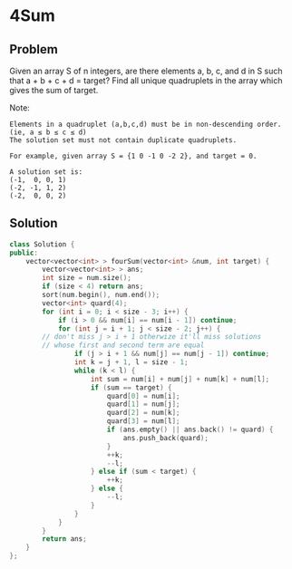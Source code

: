 4Sum
====

Problem
-------

Given an array S of n integers, are there elements a, b, c, and d in S such that a + b + c + d = target? Find all unique quadruplets in the array which gives the sum of target.

Note:

    Elements in a quadruplet (a,b,c,d) must be in non-descending order. (ie, a ≤ b ≤ c ≤ d)
    The solution set must not contain duplicate quadruplets.

    For example, given array S = {1 0 -1 0 -2 2}, and target = 0.

    A solution set is:
    (-1,  0, 0, 1)
    (-2, -1, 1, 2)
    (-2,  0, 0, 2)

Solution
--------

```c++
class Solution {
public:
    vector<vector<int> > fourSum(vector<int> &num, int target) {
        vector<vector<int> > ans;
        int size = num.size();
        if (size < 4) return ans;
        sort(num.begin(), num.end());
        vector<int> quard(4);
        for (int i = 0; i < size - 3; i++) {
            if (i > 0 && num[i] == num[i - 1]) continue;
            for (int j = i + 1; j < size - 2; j++) {
		// don't miss j > i + 1 otherwize it'll miss solutions
		// whose first and second term are equal
                if (j > i + 1 && num[j] == num[j - 1]) continue;
                int k = j + 1, l = size - 1;
                while (k < l) {
                    int sum = num[i] + num[j] + num[k] + num[l];
                    if (sum == target) {
                        quard[0] = num[i];
                        quard[1] = num[j];
                        quard[2] = num[k];
                        quard[3] = num[l];
                        if (ans.empty() || ans.back() != quard) {
                            ans.push_back(quard);
                        }
                        ++k;
                        --l;
                    } else if (sum < target) {
                        ++k;
                    } else {
                        --l;
                    }
                }
            }
        }
        return ans;
    }
};
```
